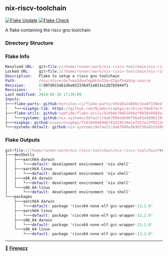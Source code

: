 ## nix-riscv-toolchain

[![Flake Update](https://github.com/Firenezz/nix-riscv-toolchain/actions/workflows/flake-update.yml/badge.svg)](https://github.com/Firenezz/nix-riscv-toolchain/blob/main/.github/workflows/flake-update.yml)
[![Flake Check](https://github.com/Firenezz/nix-riscv-toolchain/actions/workflows/flake-check.yml/badge.svg)](https://github.com/Firenezz/nix-riscv-toolchain/blob/main/.github/workflows/flake-check.yml)

A flake containing the riscv gnu toolchain
### Directory Structure



### Flake Info

```nix
Resolved URL:  git+file:///home/runner/work/nix-riscv-toolchain/nix-riscv-toolchain?shallow=1
Locked URL:    git+file:///home/runner/work/nix-riscv-toolchain/nix-riscv-toolchain?ref=refs/heads/main&rev=67d07d915461dbe652336df2a033a1287b5944f1&shallow=1
Description:   Flake to setup a riscv gnu toolchain
Path:          /nix/store/dvfvma3dnwfmp6k3n33qrd7qnfhab9zg-source
Revision:      67d07d915461dbe652336df2a033a1287b5944f1
Revisions:     1
Last modified: 2024-05-10 17:26:09
Inputs:
├───flake-parts: github:hercules-ci/flake-parts/e5d10a24b66c3ea8f150e47dfdb0416ab7c3390e (2024-05-02 09:10:30)
│   └───nixpkgs-lib: https://github.com/NixOS/nixpkgs/archive/50eb7ecf4cd0a5756d7275c8ba36790e5bd53e33.tar.gz?narHash=sha256-QBx10%2Bk6JWz6u7VsohfSw8g8hjdBZEf8CFzXH1/1Z94%3D (2024-05-02 09:00:52)
├───flake-utils: github:numtide/flake-utils/b1d9ab70662946ef0850d488da1c9019f3a9752a (2024-03-11 08:33:50)
│   └───systems: github:nix-systems/default/da67096a3b9bf56a91d16901293e51ba5b49a27e (2023-04-09 08:27:08)
├───nixpkgs: github:nixos/nixpkgs/f1010e0469db743d14519a1efd37e23f8513d714 (2024-05-09 14:52:38)
└───systems-default: github:nix-systems/default/da67096a3b9bf56a91d16901293e51ba5b49a27e (2023-04-09 08:27:08)

```

### Flake Outputs

```nix
git+file:///home/runner/work/nix-riscv-toolchain/nix-riscv-toolchain?ref=refs/heads/main&rev=67d07d915461dbe652336df2a033a1287b5944f1&shallow=1
├───devShells
│   ├───aarch64-darwin
│   │   └───default: development environment 'nix-shell'
│   ├───aarch64-linux
│   │   └───default: development environment 'nix-shell'
│   ├───x86_64-darwin
│   │   └───default: development environment 'nix-shell'
│   └───x86_64-linux
│       └───default: development environment 'nix-shell'
└───packages
    ├───aarch64-darwin
    │   └───default: package 'riscv64-none-elf-gcc-wrapper-13.2.0'
    ├───aarch64-linux
    │   └───default: package 'riscv64-none-elf-gcc-wrapper-13.2.0'
    ├───x86_64-darwin
    │   └───default: package 'riscv64-none-elf-gcc-wrapper-13.2.0'
    └───x86_64-linux
        └───default: package 'riscv64-none-elf-gcc-wrapper-13.2.0'

```

---

👤 [**Firenezz**](https://github.com/Firenezz)
